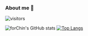### About me 👋

<!--
**forChin/forChin** is a ✨ _special_ ✨ repository because its `README.md` (this file) appears on your GitHub profile.

Here are some ideas to get you started:

- 🔭 I’m currently working on ...
- 🌱 I’m currently learning ...
- 👯 I’m looking to collaborate on ...
- 🤔 I’m looking for help with ...
- 💬 Ask me about ...
- 📫 How to reach me: ...
- 😄 Pronouns: ...
- ⚡ Fun fact: ...
-->
![visitors](https://visitor-badge.glitch.me/badge?page_id=forСhin)

![forChin's GitHub stats](https://github-readme-stats.vercel.app/api?username=forChin&hide=prs,contribs,issues&show_icons=true&theme=dark&custom_title=forChin's+GitHub+stats)
[![Top Langs](https://github-readme-stats.vercel.app/api/top-langs/?username=forChin&count_private=true&hide=contribs,makefile,shell,html&show_icons=true&layout=compact&theme=dark)](https://github.com/anuraghazra/github-readme-stats)
